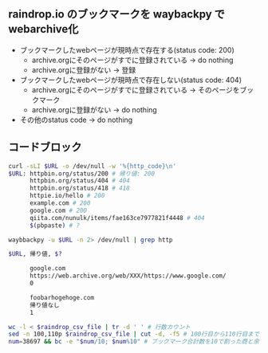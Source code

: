 ## raindrop.io のブックマークを waybackpy でwebarchive化
- ブックマークしたwebページが現時点で存在する(status code: 200)
    - archive.orgにそのページがすでに登録されている → do nothing
    - archive.orgに登録がない → 登録
- ブックマークしたwebページが現時点で存在しない(status code: 404)
    - archive.orgにそのページがすでに登録されている → そのページをブックマーク
    - archive.orgに登録がない → do nothing
- その他のstatus code → do nothing

## コードブロック
```sh
curl -sLI $URL -o /dev/null -w '%{http_code}\n'
$URL: httpbin.org/status/200 # 帰り値: 200
      httpbin.org/status/404 # 404
      httpbin.org/status/418 # 418
      httpie.io/hello # 200
      example.com # 200
      google.com # 200
      qiita.com/nunulk/items/fae163ce7977821f4448 # 404
      $(pbpaste) # ?

waybbackpy -u $URL -n 2> /dev/null | grep http

$URL, 帰り値, $?

      google.com
      https://web.archive.org/web/XXX/https://www.google.com/
      0

      foobarhogehoge.com
      帰り値なし
      1

wc -l < $raindrop_csv_file | tr -d ' ' # 行数カウント
sed -n 100,110p $raindrop_csv_file | cut -d, -f5 # 100行目から110行目までを抜き出し、url項目だけを表示
num=38697 && bc -e "$num/10; $num%10" # ブックマーク合計数を10で割った商と余り
```
